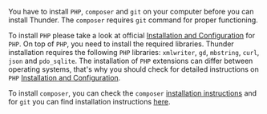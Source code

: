 You have to install `PHP`, `composer` and `git` on your computer before you can install Thunder. The `composer` requires `git` command for proper functioning.

To install `PHP` please take a look at official [Installation and Configuration](https://www.php.net/manual/install.php) for `PHP`.
On top of `PHP`, you need to install the required libraries. Thunder installation requires the following `PHP` libraries: `xmlwriter`, `gd`, `mbstring`, `curl`, `json` and `pdo_sqlite`. The installation of `PHP` extensions can differ between operating systems, that's why you should check for detailed instructions on `PHP` [Installation and Configuration](https://www.php.net/manual/install.php).

To install `composer`, you can check the `composer` [installation instructions](https://getcomposer.org/download) and for `git` you can find installation instructions [here](https://git-scm.com/downloads).
